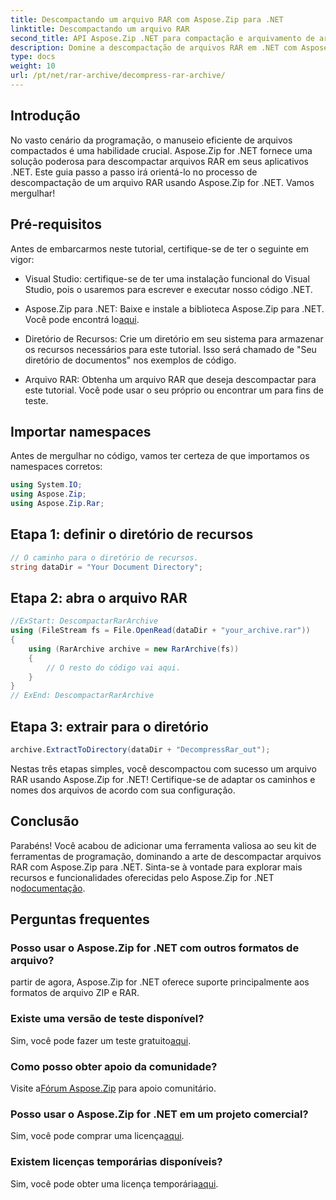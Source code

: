 ```yaml
---
title: Descompactando um arquivo RAR com Aspose.Zip para .NET
linktitle: Descompactando um arquivo RAR
second_title: API Aspose.Zip .NET para compactação e arquivamento de arquivos
description: Domine a descompactação de arquivos RAR em .NET com Aspose.Zip. Guia passo a passo para manuseio eficiente de arquivos. Baixe Agora!
type: docs
weight: 10
url: /pt/net/rar-archive/decompress-rar-archive/
---
```


## Introdução

No vasto cenário da programação, o manuseio eficiente de arquivos compactados é uma habilidade crucial. Aspose.Zip for .NET fornece uma solução poderosa para descompactar arquivos RAR em seus aplicativos .NET. Este guia passo a passo irá orientá-lo no processo de descompactação de um arquivo RAR usando Aspose.Zip for .NET. Vamos mergulhar!

## Pré-requisitos

Antes de embarcarmos neste tutorial, certifique-se de ter o seguinte em vigor:

- Visual Studio: certifique-se de ter uma instalação funcional do Visual Studio, pois o usaremos para escrever e executar nosso código .NET.

-  Aspose.Zip para .NET: Baixe e instale a biblioteca Aspose.Zip para .NET. Você pode encontrá lo[aqui](https://releases.aspose.com/zip/net/).

- Diretório de Recursos: Crie um diretório em seu sistema para armazenar os recursos necessários para este tutorial. Isso será chamado de "Seu diretório de documentos" nos exemplos de código.

- Arquivo RAR: Obtenha um arquivo RAR que deseja descompactar para este tutorial. Você pode usar o seu próprio ou encontrar um para fins de teste.

## Importar namespaces

Antes de mergulhar no código, vamos ter certeza de que importamos os namespaces corretos:

```csharp
using System.IO;
using Aspose.Zip;
using Aspose.Zip.Rar;
```

## Etapa 1: definir o diretório de recursos

```csharp
// O caminho para o diretório de recursos.
string dataDir = "Your Document Directory";
```

## Etapa 2: abra o arquivo RAR

```csharp
//ExStart: DescompactarRarArchive
using (FileStream fs = File.OpenRead(dataDir + "your_archive.rar"))
{
    using (RarArchive archive = new RarArchive(fs))
    {
        // O resto do código vai aqui.
    }
}
// ExEnd: DescompactarRarArchive
```

## Etapa 3: extrair para o diretório

```csharp
archive.ExtractToDirectory(dataDir + "DecompressRar_out");
```

Nestas três etapas simples, você descompactou com sucesso um arquivo RAR usando Aspose.Zip for .NET! Certifique-se de adaptar os caminhos e nomes dos arquivos de acordo com sua configuração.

## Conclusão

 Parabéns! Você acabou de adicionar uma ferramenta valiosa ao seu kit de ferramentas de programação, dominando a arte de descompactar arquivos RAR com Aspose.Zip para .NET. Sinta-se à vontade para explorar mais recursos e funcionalidades oferecidas pelo Aspose.Zip for .NET no[documentação](https://reference.aspose.com/zip/net/).

## Perguntas frequentes

### Posso usar o Aspose.Zip for .NET com outros formatos de arquivo?
partir de agora, Aspose.Zip for .NET oferece suporte principalmente aos formatos de arquivo ZIP e RAR.

### Existe uma versão de teste disponível?
 Sim, você pode fazer um teste gratuito[aqui](https://releases.aspose.com/).

### Como posso obter apoio da comunidade?
 Visite a[Fórum Aspose.Zip](https://forum.aspose.com/c/zip/37) para apoio comunitário.

### Posso usar o Aspose.Zip for .NET em um projeto comercial?
 Sim, você pode comprar uma licença[aqui](https://purchase.aspose.com/buy).

### Existem licenças temporárias disponíveis?
 Sim, você pode obter uma licença temporária[aqui](https://purchase.aspose.com/temporary-license/).
